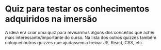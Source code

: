 # Quiz para testar os conhecimentos adquiridos na imersão

A ideia era criar uma quiz para revisarmos alguns dos conceitos que achei mais interessante/importante do curso. Na lista dos outros quizzes também coloquei outros quizzes que ajudassem a treinar JS, React, CSS, etc.
